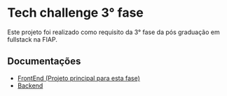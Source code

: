 # Tech challenge 3° fase

Este projeto foi realizado como requisito da 3° fase da pós graduação em fullstack na FIAP.


## Documentações

 - [FrontEnd (Projeto principal para esta fase)](https://github.com/posfiap2024/Front-React/blob/main/postappfront.js/README.md)
 - [Backend](https://github.com/posfiap2024/Front-React/blob/main/postappback.ts/README.md)
